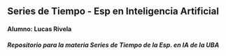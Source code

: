 ## Series de Tiempo - Esp en Inteligencia Artificial

#### Alumno: Lucas Rivela

##### Repositorio para la materia Series de Tiempo de la Esp. en IA de la UBA
